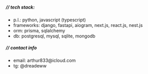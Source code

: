 <h5>// tech stack:</h5>
<ul>
  <li>
    p.l.: python, javascript (typescript)
  </li>
  <li>
    frameworks: django, fastapi, aiogram, next.js, react.js, nest.js
  </li>
  <li>
    orm: prisma, sqlalchemy
  </li>
  <li>
    db: postgresql, mysql, sqlite, mongodb
  </li>
</ul>

<h5>// contact info</h5>
<ul>
  <li>email: arthur833@icloud.com</li>
  <li>tg: @dreadeww</li>
</ul>

<!--
**dreadew/dreadew** is a ✨ _special_ ✨ repository because its `README.md` (this file) appears on your GitHub profile.

Here are some ideas to get you started:

- 🔭 I’m currently working on ...
- 🌱 I’m currently learning ...
- 👯 I’m looking to collaborate on ...
- 🤔 I’m looking for help with ...
- 💬 Ask me about ...
- 📫 How to reach me: ...
- 😄 Pronouns: ...
- ⚡ Fun fact: ...
-->
